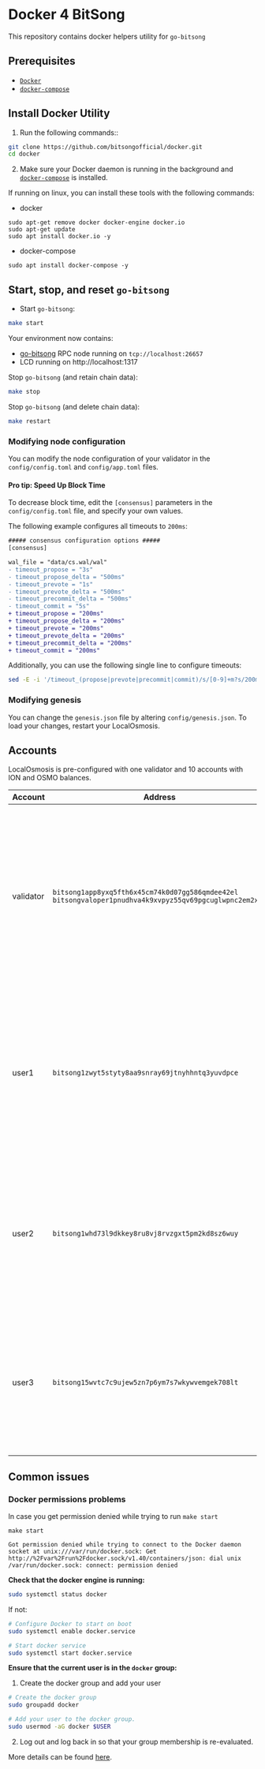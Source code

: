 # Docker 4 BitSong

This repository contains docker helpers utility for `go-bitsong`

## Prerequisites

- [`Docker`](https://www.docker.com/)
- [`docker-compose`](https://github.com/docker/compose)

## Install Docker Utility

1. Run the following commands::

```sh
git clone https://github.com/bitsongofficial/docker.git
cd docker
```

2. Make sure your Docker daemon is running in the background and [`docker-compose`](https://github.com/docker/compose) is installed.

If running on linux, you can install these tools with the following commands:

- docker
```
sudo apt-get remove docker docker-engine docker.io
sudo apt-get update
sudo apt install docker.io -y
```
- docker-compose
```
sudo apt install docker-compose -y
```

## Start, stop, and reset `go-bitsong`

- Start `go-bitsong`:

```sh
make start
```

Your environment now contains:

- [go-bitsong](http://github.com/bitsongofficial/go-bitsong) RPC node running on `tcp://localhost:26657`
- LCD running on http://localhost:1317

Stop `go-bitsong` (and retain chain data):

```sh
make stop
```

Stop `go-bitsong` (and delete chain data):

```sh
make restart
```

### Modifying node configuration

You can modify the node configuration of your validator in the `config/config.toml` and `config/app.toml` files.

#### Pro tip: Speed Up Block Time

To decrease block time, edit the `[consensus]` parameters in the `config/config.toml` file, and specify your own values.

The following example configures all timeouts to `200ms`:

```diff
##### consensus configuration options #####
[consensus]

wal_file = "data/cs.wal/wal"
- timeout_propose = "3s"
- timeout_propose_delta = "500ms"
- timeout_prevote = "1s"
- timeout_prevote_delta = "500ms"
- timeout_precommit_delta = "500ms"
- timeout_commit = "5s"
+ timeout_propose = "200ms"
+ timeout_propose_delta = "200ms"
+ timeout_prevote = "200ms"
+ timeout_prevote_delta = "200ms"
+ timeout_precommit_delta = "200ms"
+ timeout_commit = "200ms"
```

Additionally, you can use the following single line to configure timeouts:

```sh
sed -E -i '/timeout_(propose|prevote|precommit|commit)/s/[0-9]+m?s/200ms/' config/config.toml
```

### Modifying genesis

You can change the `genesis.json` file by altering `config/genesis.json`. To load your changes, restart your LocalOsmosis.

## Accounts

LocalOsmosis is pre-configured with one validator and 10 accounts with ION and OSMO balances.

| Account   | Address                                                                                                  | Mnemonic                                                                                                                                                                   |
| --------- | -------------------------------------------------------------------------------------------------------- | -------------------------------------------------------------------------------------------------------------------------------------------------------------------------- |
| validator | `bitsong1app8yxq5fth6x45cm74k0d07gg586qmdee42el`<br/>`bitsongvaloper1pnudhva4k9xvpyz55qv69pgcuglwpnc2em2x96` | `human visual corn anchor pond buffalo limit radar used winner orphan taxi library warm finger pattern doctor disagree ask minimum frequent electric foam program`                    |
| user1     | `bitsong1zwyt5styty8aa9snray69jtnyhhntq3yuvdpce`                                                           | `satisfy town rack armed black belt equip ribbon such course drip float measure nature shift gospel flight monster abuse daughter stone canyon picnic satisfy`                       |
| user2     | `bitsong1whd73l9dkkey8ru8vj8rvzgxt5pm2kd8sz6wuy`                                                           | `idle popular match scissors news pumpkin slush legend cup one estate purchase drill history cheese field liar follow ripple gown since skate dirt stone`              |
| user3     | `bitsong15wvtc7c9ujew5zn7p6ym7s7wkywvemgek708lt`                                                           | `orient suit behave effort curious skate wild parade about sing farm such teach gesture chest size flavor evil shrug slush canoe fold trumpet muffin`        |

## Common issues

### Docker permissions problems

In case you get permission denied while trying to run `make start`

```
make start

Got permission denied while trying to connect to the Docker daemon socket at unix:///var/run/docker.sock: Get http://%2Fvar%2Frun%2Fdocker.sock/v1.40/containers/json: dial unix /var/run/docker.sock: connect: permission denied
```

**Check that the docker engine is running:**

```bash
sudo systemctl status docker
```

If not:

```bash
# Configure Docker to start on boot
sudo systemctl enable docker.service

# Start docker service
sudo systemctl start docker.service
```

**Ensure that the current user is in the `docker` group:**

1. Create the docker group and add your user

```bash
# Create the docker group
sudo groupadd docker

# Add your user to the docker group.
sudo usermod -aG docker $USER
```

2. Log out and log back in so that your group membership is re-evaluated.

More details can be found [here](https://docs.docker.com/engine/install/linux-postinstall/).